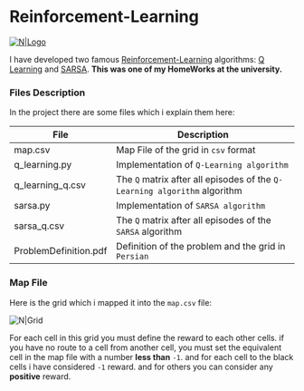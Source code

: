 # Reinforcement-Learning

[![N|Logo](http://emadhelmi.com/files/SmallTrans.png)](http://emadhelmi.com)

I have developed two famous [Reinforcement-Learning](https://en.wikipedia.org/wiki/Reinforcement_learning) algorithms: [Q Learning](https://en.wikipedia.org/wiki/Q-learning) and [SARSA](https://en.wikipedia.org/wiki/State-Action-Reward-State-Action).
**This was one of my HomeWorks at the university.**

### Files Description

In the project there are some files which i  explain them here:

| File | Description |
| ------ | ------ |
| map.csv | Map File of the grid in `csv` format |
| q_learning.py | Implementation of `Q-Learning algorithm` |
| q_learning_q.csv | The `Q` matrix after all episodes of the `Q-Learning algorithm` algorithm  |
| sarsa.py | Implementation of `SARSA algorithm` |
| sarsa_q.csv | The `Q` matrix after all episodes of the `SARSA` algorithm  |
| ProblemDefinition.pdf | Definition of the problem and the grid in `Persian` |


### Map File

Here is the grid which i mapped it into the `map.csv` file:

![N|Grid](http://emadhelmi.com/files/reinforcement_problem_grid.png)

For each cell in this grid you must define the reward to each other cells. if you have no route to a cell from another cell, you must set the equivalent cell in the map file with a number **less than** `-1`. and for each cell to the black cells i have considered `-1` reward. and for others you can consider any **positive** reward.
